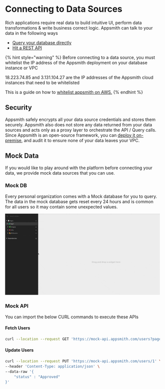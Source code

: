 # Connecting to Data Sources

Rich applications require real data to build intuitive UI, perform data transformations & write business correct logic. Appsmith can talk to your data in the following ways

* [Query your database directly](connecting-to-databases/)
* [Hit a REST API](connect-to-apis/)

{% hint style="warning" %}
Before connecting to a data source, you must whitelist the IP address of the Appsmith deployment on your database instance or VPC

18.223.74.85 and 3.131.104.27 are the IP addresses of the Appsmith cloud instances that need to be whitelisted

This is a guide on how to [whitelist appsmith on AWS.](../../how-to-guides/aws-whitelist.md)
{% endhint %}

## Security

Appsmith safely encrypts all your data source credentials and stores them securely. Appsmith also does not store any data returned from your data sources and acts only as a proxy layer to orchestrate the API / Query calls. Since Appsmith is an open-source framework, you can [deploy it on-premise](../../setup/), and audit it to ensure none of your data leaves your VPC.

## Mock Data

If you would like to play around with the platform before connecting your data, we provide mock data sources that you can use.

### Mock DB

Every personal organization comes with a Mock database for you to query. The data in the mock database gets reset every 24 hours and is common for all users so it may contain some unexpected values.

![](../../.gitbook/assets/mock-db.gif)

### Mock API

You can import the below CURL commands to execute these APIs

#### Fetch Users

```bash
curl --location --request GET 'https://mock-api.appsmith.com/users?page=1'
```

#### Update Users

```bash
curl --location --request PUT 'https://mock-api.appsmith.com/users/1' \
--header 'Content-Type: application/json' \
--data-raw '{
	"status" : "Approved"
}'
```

